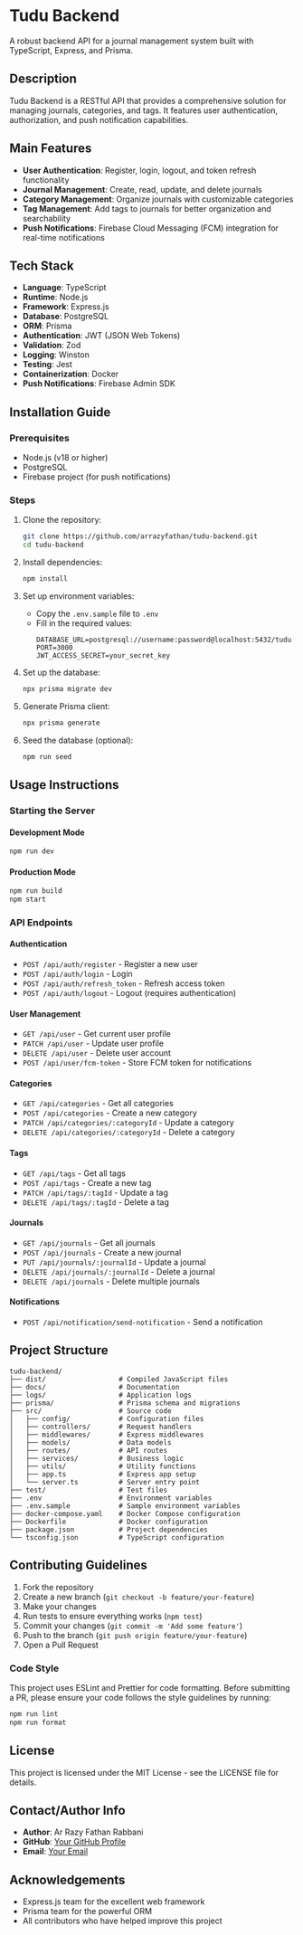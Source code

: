 # Tudu Backend

A robust backend API for a journal management system built with TypeScript, Express, and Prisma.

## Description

Tudu Backend is a RESTful API that provides a comprehensive solution for managing journals, categories, and tags. It features user authentication, authorization, and push notification capabilities.

## Main Features

- **User Authentication**: Register, login, logout, and token refresh functionality
- **Journal Management**: Create, read, update, and delete journals
- **Category Management**: Organize journals with customizable categories
- **Tag Management**: Add tags to journals for better organization and searchability
- **Push Notifications**: Firebase Cloud Messaging (FCM) integration for real-time notifications

## Tech Stack

- **Language**: TypeScript
- **Runtime**: Node.js
- **Framework**: Express.js
- **Database**: PostgreSQL
- **ORM**: Prisma
- **Authentication**: JWT (JSON Web Tokens)
- **Validation**: Zod
- **Logging**: Winston
- **Testing**: Jest
- **Containerization**: Docker
- **Push Notifications**: Firebase Admin SDK

## Installation Guide

### Prerequisites

- Node.js (v18 or higher)
- PostgreSQL
- Firebase project (for push notifications)

### Steps

1. Clone the repository:

   ```bash
   git clone https://github.com/arrazyfathan/tudu-backend.git
   cd tudu-backend
   ```

2. Install dependencies:

   ```bash
   npm install
   ```

3. Set up environment variables:

   - Copy the `.env.sample` file to `.env`
   - Fill in the required values:
     ```
     DATABASE_URL=postgresql://username:password@localhost:5432/tudu
     PORT=3000
     JWT_ACCESS_SECRET=your_secret_key
     ```

4. Set up the database:

   ```bash
   npx prisma migrate dev
   ```

5. Generate Prisma client:

   ```bash
   npx prisma generate
   ```

6. Seed the database (optional):
   ```bash
   npm run seed
   ```

## Usage Instructions

### Starting the Server

#### Development Mode

```bash
npm run dev
```

#### Production Mode

```bash
npm run build
npm start
```

### API Endpoints

#### Authentication

- `POST /api/auth/register` - Register a new user
- `POST /api/auth/login` - Login
- `POST /api/auth/refresh_token` - Refresh access token
- `POST /api/auth/logout` - Logout (requires authentication)

#### User Management

- `GET /api/user` - Get current user profile
- `PATCH /api/user` - Update user profile
- `DELETE /api/user` - Delete user account
- `POST /api/user/fcm-token` - Store FCM token for notifications

#### Categories

- `GET /api/categories` - Get all categories
- `POST /api/categories` - Create a new category
- `PATCH /api/categories/:categoryId` - Update a category
- `DELETE /api/categories/:categoryId` - Delete a category

#### Tags

- `GET /api/tags` - Get all tags
- `POST /api/tags` - Create a new tag
- `PATCH /api/tags/:tagId` - Update a tag
- `DELETE /api/tags/:tagId` - Delete a tag

#### Journals

- `GET /api/journals` - Get all journals
- `POST /api/journals` - Create a new journal
- `PUT /api/journals/:journalId` - Update a journal
- `DELETE /api/journals/:journalId` - Delete a journal
- `DELETE /api/journals` - Delete multiple journals

#### Notifications

- `POST /api/notification/send-notification` - Send a notification

## Project Structure

```
tudu-backend/
├── dist/                  # Compiled JavaScript files
├── docs/                  # Documentation
├── logs/                  # Application logs
├── prisma/                # Prisma schema and migrations
├── src/                   # Source code
│   ├── config/            # Configuration files
│   ├── controllers/       # Request handlers
│   ├── middlewares/       # Express middlewares
│   ├── models/            # Data models
│   ├── routes/            # API routes
│   ├── services/          # Business logic
│   ├── utils/             # Utility functions
│   ├── app.ts             # Express app setup
│   └── server.ts          # Server entry point
├── test/                  # Test files
├── .env                   # Environment variables
├── .env.sample            # Sample environment variables
├── docker-compose.yaml    # Docker Compose configuration
├── Dockerfile             # Docker configuration
├── package.json           # Project dependencies
└── tsconfig.json          # TypeScript configuration
```

## Contributing Guidelines

1. Fork the repository
2. Create a new branch (`git checkout -b feature/your-feature`)
3. Make your changes
4. Run tests to ensure everything works (`npm test`)
5. Commit your changes (`git commit -m 'Add some feature'`)
6. Push to the branch (`git push origin feature/your-feature`)
7. Open a Pull Request

### Code Style

This project uses ESLint and Prettier for code formatting. Before submitting a PR, please ensure your code follows the style guidelines by running:

```bash
npm run lint
npm run format
```

## License

This project is licensed under the MIT License - see the LICENSE file for details.

## Contact/Author Info

- **Author**: Ar Razy Fathan Rabbani
- **GitHub**: [Your GitHub Profile](https://github.com/arrazyfathan)
- **Email**: [Your Email](mailto:razywrk@gmail.com)

## Acknowledgements

- Express.js team for the excellent web framework
- Prisma team for the powerful ORM
- All contributors who have helped improve this project
